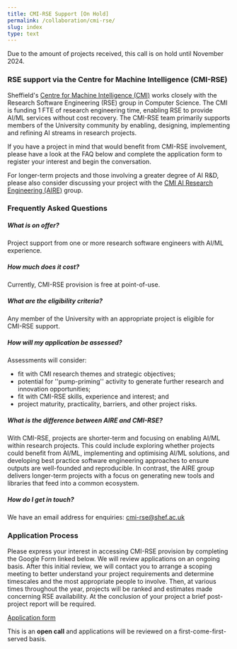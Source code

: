 ```yaml
---
title: CMI-RSE Support [On Hold]
permalink: /collaboration/cmi-rse/
slug: index
type: text
---
```


<div class="alert alert-danger" role="alert">Due to the amount of projects received, this call is on hold until November 2024.</div>

### RSE support via the Centre for Machine Intelligence (CMI-RSE)

Sheffield's <a href="https://www.sheffield.ac.uk/machine-intelligence">Centre for Machine Intelligence (CMI)</A> works closely with the Research Software Engineering (RSE) group in Computer Science. The CMI is funding 1 FTE of research engineering time, enabling RSE to provide AI/ML services without cost recovery. The CMI-RSE team primarily supports members of the University community by enabling, designing, implementing and refining AI streams in research projects.

If you have a project in mind that would benefit from CMI-RSE involvement, please have a look at the FAQ below and complete the application form to register your interest and begin the conversation.

For longer-term projects and those involving a greater degree of AI R&amp;D, please also consider discussing your project with the <a href="https://shef-aire.github.io">CMI AI Research Engineering (AIRE)</a> group.

### Frequently Asked Questions

##### What is on offer?
Project support from one or more research software engineers with AI/ML experience.

##### How much does it cost?
Currently, CMI-RSE provision is free at point-of-use.

##### What are the eligibility criteria?
Any member of the University with an appropriate project is eligible for CMI-RSE support.

##### How will my application be assessed?
Assessments will consider:
* fit with CMI research themes and strategic objectives;
* potential for ''pump-priming'' activity to generate further research and innovation opportunities;
* fit with CMI-RSE skills, experience and interest; and
* project maturity, practicality, barriers, and other project risks.

##### What is the difference between AIRE and CMI-RSE?
With CMI-RSE, projects are shorter-term and focusing on enabling AI/ML within research projects. This could include exploring whether projects could benefit from AI/ML, implementing and optimising AI/ML solutions, and developing best practice software engineering approaches to ensure outputs are well-founded and reproducible. In contrast, the AIRE group delivers longer-term projects with a focus on generating new tools and libraries that feed into a common ecosystem.

##### How do I get in touch?
We have an email address for enquiries: <a href="mailto:cmi-rse@shef.ac.uk">cmi-rse@shef.ac.uk</a>

### Application Process

Please express your interest in accessing CMI-RSE provision by completing the Google Form linked below. We will review applications on an ongoing basis. After this initial review, we will contact you to arrange a scoping meeting to better understand your project requirements and determine timescales and the most appropriate people to involve. Then, at various times throughout the year, projects will be ranked and estimates made concerning RSE availability. At the conclusion of your project a brief post-project report will be required.

<a href="https://forms.gle/yvx8vy4YHd6UD9WE6" class="btn btn-primary">Application form</a>

This is an **open call** and applications will be reviewed on a first-come-first-served basis.


